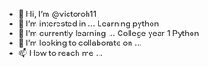 - 👋 Hi, I’m @victoroh11
- 👀 I’m interested in ... Learning python
- 🌱 I’m currently learning ... College year 1 Python
- 💞️ I’m looking to collaborate on ...
- 📫 How to reach me ...

<!---
victoroh11/victoroh11 is a ✨ special ✨ repository because its `README.md` (this file) appears on your GitHub profile.
You can click the Preview link to take a look at your changes.
--->
